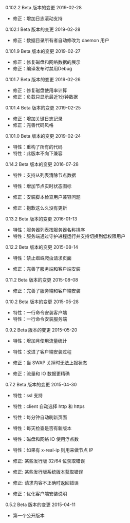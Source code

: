 0.102.2 Beta 版本的变更    2019-02-28

- 修正：增加日志滚动支持


0.102.1 Beta 版本的变更    2019-02-28

- 修正：数据目录所有者自动修改为 daemon 用户


0.101.9 Beta 版本的变更    2019-02-27

- 修正：修复磁盘和网络数据的展示
- 修正：编译发布时禁用Debug


0.101.7 Beta 版本的变更    2019-02-26

- 修正：修复磁盘使用率计算
- 修正：负载只显示最近1分钟数据


0.101.4 Beta 版本的变更    2019-02-25

- 修正：增加关键日志记录
- 修正：完善代码风格


0.101.0 Beta 版本的变更    2019-02-24

- 特性：重构了所有的代码
- 特性：此版本不向下兼容


0.14.2 Beta 版本的变更    2016-07-28

- 特性：支持从列表清除节点数据
- 特性：增加节点实时状态图标

- 修正：安装脚本检查用户兼容问题
- 修正：抱歉这么久没有更新


0.13.2 Beta 版本的变更    2016-01-13

- 特性：服务器列表按服务器名称排序
- 特性：服务端通过守护进程运行并支持切换到低权限用户


0.12.2 Beta 版本的变更    2015-08-14

- 特性：禁止蜘蛛爬虫请求页面

- 修正：完善了服务端和客户端安装


0.11.2 Beta 版本的变更    2015-08-08

- 修正：完善了服务端和客户端安装


0.10.2 Beta 版本的变更    2015-05-28

- 特性：一行命令安装客户端
- 特性：一行命令安装服务端


0.9.2 Beta 版本的变更    2015-05-20

- 特性：增加月使用流量统计
- 特性：改进了客户端安装过程

- 修正：当 SWAP 关掉时无法上报状态
- 修正：流量和 IO 数据更精确


0.7.2 Beta 版本的变更    2015-04-30

- 特性：ssl 支持
- 特性：client 自动选择 http 和 https
- 特性：每分钟自动刷新页面
- 特性：每天检查是否有新版本
- 特性：磁盘和网络 IO 使用浮点数
- 特性：如果有 x-real-ip 则用来做节点 IP

- 修正: 某些发行版 32/64 位获取错误
- 修正: 某些发行版系统版本获取错误
- 修正: 请求内容不正确时返回错误
- 修正：优化客户端安装说明


0.5.2 Beta 版本的变更   2015-04-11

- 第一个公开版本
